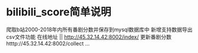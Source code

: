 # bilibili_score简单说明
爬取b站2000-2018年内所有番剧分数并保存到mysql数据库中
新增支持数据导出csv文件功能
在线地址 ||
http://45.32.14.42:8002/index/
更新番剧分数
htttp://45.32.14.42:8002/collect
...
